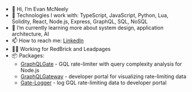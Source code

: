 - 👋 Hi, I’m Evan McNeely
- 🔧 Technologies I work with: TypeScript, JavaScript, Python, Lua, Solidity, React, Node.js, Express, GraphQL, SQL, NoSQL
- 🌱 I’m currently learning more about system design, application architecture, AI
- 📫 How to reach me: [LinkedIn](https://www.linkedin.com/in/evanmcneely/)
- 👨‍💻 Working for RedBrick and Leadpages
- 📦 Packages: 
    - [GraphQLGate](https://github.com/orgs/oslabs-beta/teams/graph-beaver/repositories) - GQL rate-limiter with query complexity analysis for Node.js
    - [GraphQLGateway](https://github.com/oslabs-beta/GraphQL-Gateway) - developer portal for visualizing rate-limiting data
    - [Gate-Logger](https://github.com/oslabs-beta/Gate-Logger) - log GQL rate-limiting data to developer portal

<!---
evanmcneely/evanmcneely is a ✨ special ✨ repository because its `README.md` (this file) appears on your GitHub profile.
You can click the Preview link to take a look at your changes.
--->
